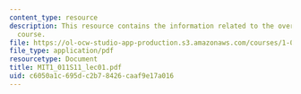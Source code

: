 ```yaml
---
content_type: resource
description: This resource contains the information related to the overview of the
  course.
file: https://ol-ocw-studio-app-production.s3.amazonaws.com/courses/1-011-project-evaluation-spring-2011/c6050a1c695dc2b78426caaf9e17a016_MIT1_011S11_lec01.pdf
file_type: application/pdf
resourcetype: Document
title: MIT1_011S11_lec01.pdf
uid: c6050a1c-695d-c2b7-8426-caaf9e17a016
---
```

